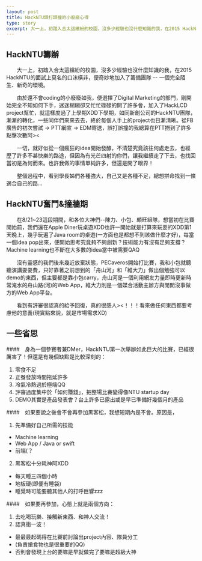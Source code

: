 ```yaml
---
layout: post
title: HackNTU誤打誤撞的小廢廢心得
type: story
excerpt: 大一上，初踏入合太這繽紛的校園，沒多少經驗也沒什麼知識的我，在2015 HackNTU的面試上莫名的口沫橫非，加入了籌備團隊...
---
```


HackNTU籌辦
-----------

　　大一上，初踏入合太這繽紛的校園，沒多少經驗也沒什麼知識的我，在2015 HackNTU的面試上莫名的口沫橫非，便奇妙地加入了籌備團隊 -- 一個完全陌生、新奇的環境。

　　由於還不會coding的小廢廢如我，便選擇了Digital Marketing的部門，剛開始完全不知如何下手，迷迷糊糊卻又忙忙碌碌的開了許多會，加入了HackLCD project幫忙，就這樣度過了上學期XDD下學期，如同新創公司的HackNTU團隊，漸漸的轉化，一些同伴們來來去去，終於每個人手上的project也日漸清晰。從FB廣告的初次嘗試 -> PTT網宣 -> EDM寄送，誤打誤撞的我總算在PTT撈到了許多點擊次數阿><
  
　　一切，就好似從一個瘋狂的idea開始發酵，不清楚究竟該往何處走去，也經歷了許多不甚快樂的路途，但因為有光芒四射的你們，讓我繼續走了下去，也找回當初是為何而來。也許我做的事情單純許多，但還是開了眼界！

　　整個過程中，看到學長姊們各種強大，自己又是各種不足，總想拼命找到一條適合自己的路...

HackNTU奮鬥&撞牆期
------------------

　　在8/21~23這段期間，和各位大神們--陳力、小包、頗旺組隊，想當初在比賽開始前，我們還在Apple Diner玩桌遊XDD也許一開始就是打算來玩耍的XDD第1天晚上，幾乎玩遍了Java room的桌遊(一方面也是都想不到該做什麼才好)，每當一個idea pop出來，便開始思考究竟夠不夠創新？技術能力有沒有足夠支撐？Machine learning也不斷在大多數的idea當中被需要QAQ

　　沒有靈感的我們後來幾近放棄狀態，PECaveros開始打比賽，我和小包就聽聽演講耍耍費，只好靠著之前想到的「舟山河」和「維大力」做出個勉強可以demo的東西，但主要都是靠小包carry，舟山河是一個利用網友力量即時更新時常淹水的舟山路(河)的Web App，維大力則是一個媒合活動主辦方與閒閒沒事做方的Web App平台。

　　看到有評審很認真的給予回復，真的很感人>\<！！！看來做任何東西都要考慮他的意義(現實點來說，就是市場需求XD)

一些省思
--------

####　身為一個參賽者兼DMer，HackNTU第一次舉辦如此巨大的比賽，已經很厲害了！但還是有幾個缺點是比較深刻的：

1. 零食不足
2. 正餐發放時間拖延許多
3. 冷氣冷熱過於極端QQ
4. 評審過度集中於「如何賺錢」，把整場比賽變得像NTU startup day
5. DEMO其實是產品發表會？台上許多已露出或是早已準備好幾個月的產品

####　如果要說之後會不會再參加黑客松，我想短期內是不會。原因是，
1. 先準備好自己所需的技能
  * Machine learning
  * Web App / Java or swift
  * 前端(？
2. 黑客松十分耗神阿XDD
  * 每天睡三四個小時
  * 地板硬(即便有睡袋)
  * 睡覺時可能要聽其他人的打呼巨響zzz

####　如果要再參加，心態上就是兩個方向：
1. 去吃喝玩樂、接觸新東西、和神人交流！
2. 認真衝一波！
  * 最最最起碼得在比賽前討論出project內容、隊員分工
  * (負責搶食物也是很重要的QQ)
  * 否則會發現上台的要嘛是早就做完了要嘛是超級大神
